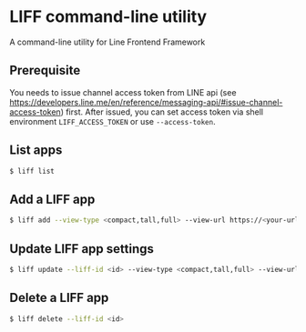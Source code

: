 # LIFF command-line utility

A command-line utility for Line Frontend Framework

## Prerequisite

You needs to issue channel access token from LINE api (see https://developers.line.me/en/reference/messaging-api/#issue-channel-access-token) first. After
issued, you can set access token via shell environment `LIFF_ACCESS_TOKEN` or
use `--access-token`.

## List apps

```bash
$ liff list
```

## Add a LIFF app

```bash
$ liff add --view-type <compact,tall,full> --view-url https://<your-url>
```

## Update LIFF app settings

```bash
$ liff update --liff-id <id> --view-type <compact,tall,full> --view-url https://<your-url>
```

## Delete a LIFF app

```bash
$ liff delete --liff-id <id>
```
